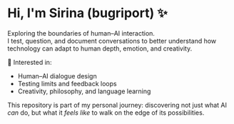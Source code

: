 # Hi, I'm Sirina (bugriport) ✨  

Exploring the boundaries of human–AI interaction.  
I test, question, and document conversations to better understand how technology can adapt to human depth, emotion, and creativity.  

🔹 Interested in:  
- Human–AI dialogue design  
- Testing limits and feedback loops  
- Creativity, philosophy, and language learning  

This repository is part of my personal journey: discovering not just what AI *can* do, but what it *feels like* to walk on the edge of its possibilities.

